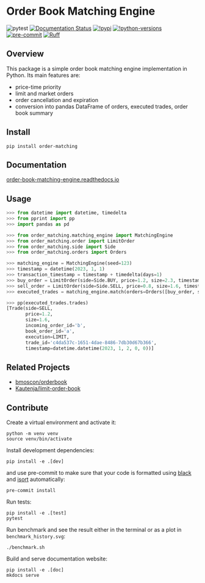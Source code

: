 # Order Book Matching Engine

![pytest](https://github.com/khrapovs/OrderBookMatchingEngine/actions/workflows/workflow.yaml/badge.svg)
[![Documentation Status](https://readthedocs.org/projects/order-book-matching-engine/badge/?version=latest)](https://order-book-matching-engine.readthedocs.io/en/latest/?badge=latest)
[![!pypi](https://img.shields.io/pypi/v/order-matching)](https://pypi.org/project/order-matching/)
[![!python-versions](https://img.shields.io/pypi/pyversions/order-matching)](https://pypi.org/project/order-matching/)
[![pre-commit](https://img.shields.io/badge/pre--commit-enabled-brightgreen?logo=pre-commit)](https://github.com/pre-commit/pre-commit)
[![Ruff](https://img.shields.io/endpoint?url=https://raw.githubusercontent.com/astral-sh/ruff/main/assets/badge/v2.json)](https://github.com/astral-sh/ruff)

## Overview

This package is a simple order book matching engine implementation in Python. Its main features are:

- price-time priority
- limit and market orders
- order cancellation and expiration
- conversion into pandas DataFrame of orders, executed trades, order book summary

## Install

```shell
pip install order-matching
```

## Documentation

[order-book-matching-engine.readthedocs.io](https://order-book-matching-engine.readthedocs.io/)

## Usage

```python
>>> from datetime import datetime, timedelta
>>> from pprint import pp
>>> import pandas as pd

>>> from order_matching.matching_engine import MatchingEngine
>>> from order_matching.order import LimitOrder
>>> from order_matching.side import Side
>>> from order_matching.orders import Orders

>>> matching_engine = MatchingEngine(seed=123)
>>> timestamp = datetime(2023, 1, 1)
>>> transaction_timestamp = timestamp + timedelta(days=1)
>>> buy_order = LimitOrder(side=Side.BUY, price=1.2, size=2.3, timestamp=timestamp, order_id="a", trader_id="x")
>>> sell_order = LimitOrder(side=Side.SELL, price=0.8, size=1.6, timestamp=timestamp, order_id="b", trader_id="y")
>>> executed_trades = matching_engine.match(orders=Orders([buy_order, sell_order]), timestamp=transaction_timestamp)

>>> pp(executed_trades.trades)
[Trade(side=SELL,
       price=1.2,
       size=1.6,
       incoming_order_id='b',
       book_order_id='a',
       execution=LIMIT,
       trade_id='c4da537c-1651-4dae-8486-7db30d67b366',
       timestamp=datetime.datetime(2023, 1, 2, 0, 0))]
```

## Related Projects

- [bmoscon/orderbook](https://github.com/bmoscon/orderbook)
- [Kautenja/limit-order-book](https://github.com/Kautenja/limit-order-book)

## Contribute

Create a virtual environment and activate it:

```shell
python -m venv venv
source venv/bin/activate
```

Install development dependencies:

```shell
pip install -e .[dev]
```

and use pre-commit to make sure that your code is formatted using [black](https://github.com/PyCQA/isort) and [isort](https://pycqa.github.io/isort/index.html) automatically:

```shell
pre-commit install
```

Run tests:

```shell
pip install -e .[test]
pytest
```

Run benchmark and see the result either in the terminal or as a plot in `benchmark_history.svg`:

```shell
./benchmark.sh
```

Build and serve documentation website:

```shell
pip install -e .[doc]
mkdocs serve
```
